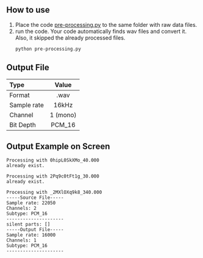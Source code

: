 ## How to use
1. Place the code [pre-processing.py](https://github.com/daehwa/AudioHero/blob/master/pre-processing/Pre-Processing/Code/pre-processing.py) to the same folder with raw data files.
2. run the code. Your code automatically finds wav files and convert it. Also, it skipped the already processed files.
    ```
    python pre-processing.py
    ```

## Output File
| Type      | Value |
| :---        |    :----:   |
| Format      | .wav       |
|   Sample rate   |   16kHz   |
|    Channel    |   1 (mono) |
| Bit Depth     |   PCM_16  |


## Output Example on Screen
```
Processing with 0hipL0SkXMo_40.000
already exist.

Processing with 2Pq9c0tFt1g_30.000
already exist.

Processing with _2MXlOXq9k8_340.000
-----Source File-----
Sample rate: 22050
Channels: 2
Subtype: PCM_16
---------------------
silent parts: []
-----Output File-----
Sample rate: 16000
Channels: 1
Subtype: PCM_16
---------------------
```
